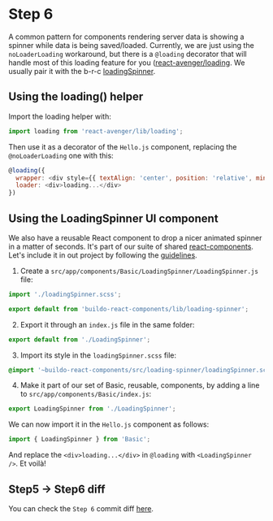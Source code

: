 # Step 6

A common pattern for components rendering server data is showing a spinner while data is being saved/loaded. Currently, we are just using the `noLoaderLoading` workaround, but there is a `@loading` decorator that will handle most of this loading feature for you ([react-avenger/loading](https://github.com/buildo/react-avenger/blob/master/src/loading.js). We usually pair it with the b-r-c [loadingSpinner](https://github.com/buildo/react-components/tree/master/src/loading-spinner).

## Using the loading() helper

Import the loading helper with:
```js
import loading from 'react-avenger/lib/loading';
```

Then use it as a decorator of the `Hello.js` component, replacing the `@noLoaderLoading` one with this:
```js
@loading({
  wrapper: <div style={{ textAlign: 'center', position: 'relative', minHeight: 100 }} />,
  loader: <div>loading...</div>
})
```

## Using the LoadingSpinner UI component

We also have a reusable React component to drop a nicer animated spinner in a matter of seconds. It's part of our suite of shared [react-components](https://github.com/buildo/react-components/). Let's include it in out project by following the [guidelines](../guidelines/5.buildo-react-components.md).

1. Create a `src/app/components/Basic/LoadingSpinner/LoadingSpinner.js` file:
```js
import './loadingSpinner.scss';

export default from 'buildo-react-components/lib/loading-spinner';
```

2. Export it through an `index.js` file in the same folder:
```js
export default from './LoadingSpinner';
```

3. Import its style in the `loadingSpinner.scss` file:
```css
@import '~buildo-react-components/src/loading-spinner/loadingSpinner.scss';
```

4. Make it part of our set of Basic, reusable, components, by adding a line to `src/app/components/Basic/index.js`:
```js
export LoadingSpinner from './LoadingSpinner';
```

We can now import it in the `Hello.js` component as follows:
```js
import { LoadingSpinner } from 'Basic';
```

And replace the `<div>loading...</div>` in `@loading` with `<LoadingSpinner />`. Et voilà!

## Step5 -> Step6 diff

You can check the `Step 6` commit diff [here](https://github.com/buildo/webseed/commits/tutorial).
